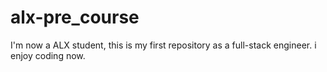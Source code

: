 # alx-pre_course
I'm now a ALX student, this is my first repository as a full-stack engineer. i enjoy coding now.
